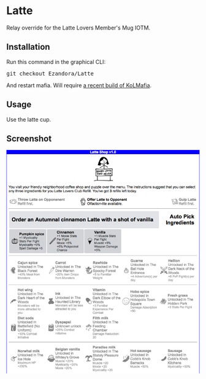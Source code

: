 Latte
=====
Relay override for the Latte Lovers Member's Mug IOTM.

Installation
----------------
Run this command in the graphical CLI:
<pre>
git checkout Ezandora/Latte
</pre>
And restart mafia.
Will require [a recent build of KoLMafia](http://builds.kolmafia.us/job/Kolmafia/lastSuccessfulBuild/).


Usage
----------------
Use the latte cup.

Screenshot
----------------
[![Latte](https://github.com/Ezandora/Latte/blob/master/Images/latte.png)](https://github.com/Ezandora/Latte/blob/master/Images/latte.png)
